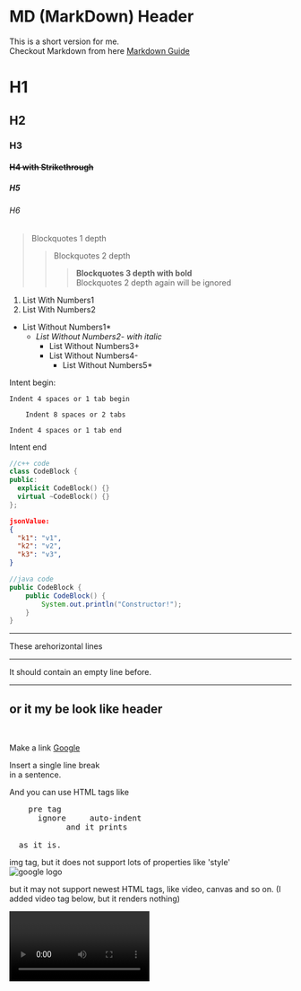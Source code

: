 MD (MarkDown) Header
=====
This is a short version for me.<br>
Checkout Markdown from here [Markdown Guide](https://www.markdownguide.org/basic-syntax/)

# H1
## H2
### H3
#### ~~H4 with Strikethrough~~
##### H5
###### H6

> Blockquotes 1 depth
> > Blockquotes 2 depth
> > > **Blockquotes 3 depth with bold**<br>
> > Blockquotes 2 depth again will be ignored

1. List With Numbers1
2. List With Numbers2

* List Without Numbers1*
  - _List Without Numbers2- with italic_
    + List Without Numbers3+
    - List Without Numbers4-
      * List Without Numbers5*

Intent begin:

    Indent 4 spaces or 1 tab begin

        Indent 8 spaces or 2 tabs

    Indent 4 spaces or 1 tab end

Intent end

```c++
//c++ code
class CodeBlock {
public:
  explicit CodeBlock() {}
  virtual ~CodeBlock() {}
};
```
```json
jsonValue:
{
  "k1": "v1",
  "k2": "v2",
  "k3": "v3",
}
```
```java
//java code
public CodeBlock {
    public CodeBlock() {
        System.out.println("Constructor!");
    }
}
```

***
These arehorizontal lines

---
It should contain an empty line before.

___
or it my be look like header
---

<br>

Make a link [Google](https://www.google.com)

<p>Insert a single line break<br>
in a sentence.</p>

And you can use HTML tags like<br>

<pre>
    pre tag
      ignore     auto-indent
            and it prints
  
  as it is.
</pre>

img tag, but it does not support lots of properties like 'style'<br>
<img src="https://www.google.com/images/branding/googlelogo/1x/googlelogo_color_272x92dp.png" alt="google logo">

but it may not support newest HTML tags, like video, canvas and so on. (I added video tag below, but it renders nothing)

<video controls width="250">

    <source src="https://interactive-examples.mdn.mozilla.net/media/cc0-videos/flower.webm" type="video/webm">

    <source src="https://interactive-examples.mdn.mozilla.net/media/cc0-videos/flower.mp4" type="video/mp4">

    Sorry, your browser doesn't support embedded videos.
</video>
